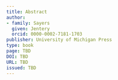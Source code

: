 ```yaml
---  
title: Abstract
author: 
- family: Sayers
  given: Jentery
  orcid: 0000-0002-7181-1703
publisher: University of Michigan Press
type: book
page: TBD
DOI: TBD  
URL: TBD
issued: TBD 
---  
```


